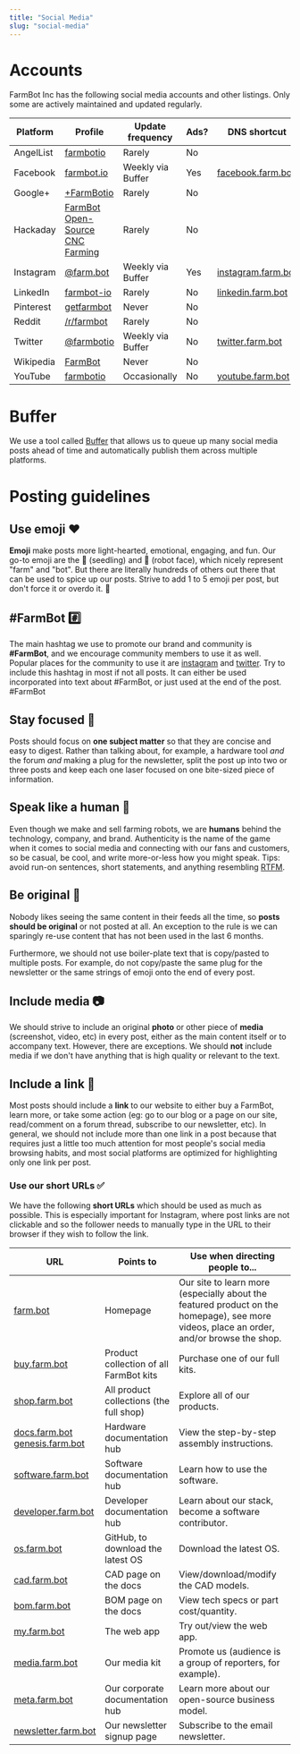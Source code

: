```yaml
---
title: "Social Media"
slug: "social-media"
---
```


# Accounts
FarmBot Inc has the following social media accounts and other listings. Only some are actively maintained and updated regularly.

|Platform                      |Profile                       |Update frequency              |Ads?                          |DNS shortcut                  |
|------------------------------|------------------------------|------------------------------|------------------------------|------------------------------|
|AngelList                     |[farmbotio](https://angel.co/farmbotio)|Rarely                        |No                            |
|Facebook                      |[farmbot.io](https://www.facebook.com/farmbot.io)|Weekly via Buffer             |Yes                           |[facebook.farm.bot](http://facebook.farm.bot)
|Google+                       |[+FarmBotio](https://plus.google.com/+FarmBotio)|Rarely                        |No                            |
|Hackaday                      |[FarmBot Open-Source CNC Farming](https://hackaday.io/project/2552-farmbot-open-source-cnc-farming)|Rarely                        |No                            |
|Instagram                     |[@farm.bot](https://www.instagram.com/farm.bot/)|Weekly via Buffer             |Yes                           |[instagram.farm.bot](http://instagram.farm.bot)
|LinkedIn                      |[farmbot-io](https://www.linkedin.com/company/farmbot-io/)|Rarely                        |No                            |[linkedin.farm.bot](http://linkedin.farm.bot)
|Pinterest                     |[getfarmbot](https://www.pinterest.com/getfarmbot/)|Never                         |No                            |
|Reddit                        |[/r/farmbot](https://www.reddit.com/r/farmbot)|Rarely                        |No                            |
|Twitter                       |[@farmbotio](https://twitter.com/farmbotio)|Weekly via Buffer             |No                            |[twitter.farm.bot](http://twitter.farm.bot)
|Wikipedia                     |[FarmBot](https://en.wikipedia.org/wiki/FarmBot)|Never                         |No                            |
|YouTube                       |[farmbotio](https://www.youtube.com/farmbotio)|Occasionally                  |No                            |[youtube.farm.bot](http://youtube.farm.bot)

# Buffer
We use a tool called [Buffer](http://buffer.com) that allows us to queue up many social media posts ahead of time and automatically publish them across multiple platforms.

# Posting guidelines
## Use emoji :heart:
**Emoji** make posts more light-hearted, emotional, engaging, and fun. Our go-to emoji are the :seedling: (seedling) and 🤖 (robot face), which nicely represent "farm" and "bot". But there are literally hundreds of others out there that can be used to spice up our posts. Strive to add 1 to 5 emoji per post, but don't force it or overdo it. 🖖

## #FarmBot :hash:
The main hashtag we use to promote our brand and community is **#FarmBot**, and we encourage community members to use it as well. Popular places for the community to use it are [instagram](https://www.instagram.com/explore/tags/farmbot/) and [twitter](https://twitter.com/hashtag/FarmBot). Try to include this hashtag in most if not all posts. It can either be used incorporated into text about #FarmBot, or just used at the end of the post. #FarmBot

## Stay focused :dart:
Posts should focus on **one subject matter** so that they are concise and easy to digest. Rather than talking about, for example, a hardware tool *and* the forum *and* making a plug for the newsletter, split the post up into two or three posts and keep each one laser focused on one bite-sized piece of information.

## Speak like a human :information_desk_person:
Even though we make and sell farming robots, we are **humans** behind the technology, company, and brand. Authenticity is the name of the game when it comes to social media and connecting with our fans and customers, so be casual, be cool, and write more-or-less how you might speak. Tips: avoid run-on sentences, short statements, and anything resembling [RTFM](https://en.wikipedia.org/wiki/RTFM).

## Be original :art:
Nobody likes seeing the same content in their feeds all the time, so **posts should be original** or not posted at all. An exception to the rule is we can sparingly re-use content that has not been used in the last 6 months.

Furthermore, we should not use boiler-plate text that is copy/pasted to multiple posts. For example, do not copy/paste the same plug for the newsletter or the same strings of emoji onto the end of every post.

## Include media :camera:
We should strive to include an original **photo** or other piece of **media** (screenshot, video, etc) in every post, either as the main content itself or to accompany text. However, there are exceptions. We should **not** include media if we don't have anything that is high quality or relevant to the text.

## Include a link :link:
Most posts should include a **link** to our website to either buy a FarmBot, learn more, or take some action (eg: go to our blog or a page on our site, read/comment on a forum thread, subscribe to our newsletter, etc). In general, we should not include more than one link in a post because that requires just a little too much attention for most people's social media browsing habits, and most social platforms are optimized for highlighting only one link per post.

### Use our short URLs :white_check_mark:
We have the following **short URLs** which should be used as much as possible. This is especially important for Instagram, where post links are not clickable and so the follower needs to manually type in the URL to their browser if they wish to follow the link.

|URL                           |Points to                     |Use when directing people to...|
|------------------------------|------------------------------|------------------------------|
|[farm.bot](http://farm.bot)   |Homepage                      |Our site to learn more (especially about the featured product on the homepage), see more videos, place an order, and/or browse the shop.
|[buy.farm.bot](http://buy.farm.bot)|Product collection of all FarmBot kits|Purchase one of our full kits.
|[shop.farm.bot](http://shop.farm.bot)|All product collections (the full shop)|Explore all of our products.
|[docs.farm.bot](http://docs.farm.bot)<br>[genesis.farm.bot](http://genesis.farm.bot)|Hardware documentation hub    |View the step-by-step assembly instructions.
|[software.farm.bot](http://software.farm.bot)|Software documentation hub    |Learn how to use the software.
|[developer.farm.bot](http://developer.farm.bot)|Developer documentation hub   |Learn about our stack, become a software contributor.
|[os.farm.bot](http://os.farm.bot)|GitHub, to download the latest OS|Download the latest OS.
|[cad.farm.bot](http://cad.farm.bot)|CAD page on the docs          |View/download/modify the CAD models.
|[bom.farm.bot](http://bom.farm.bot)|BOM page on the docs          |View tech specs or part cost/quantity.
|[my.farm.bot](http://my.farm.bot)|The web app                   |Try out/view the web app.
|[media.farm.bot](http://media.farm.bot)|Our media kit                 |Promote us (audience is a group of reporters, for example).
|[meta.farm.bot](http://meta.farm.bot)|Our corporate documentation hub|Learn more about our open-source business model.
|[newsletter.farm.bot](http://newsletter.farm.bot)|Our newsletter signup page    |Subscribe to the email newsletter.




